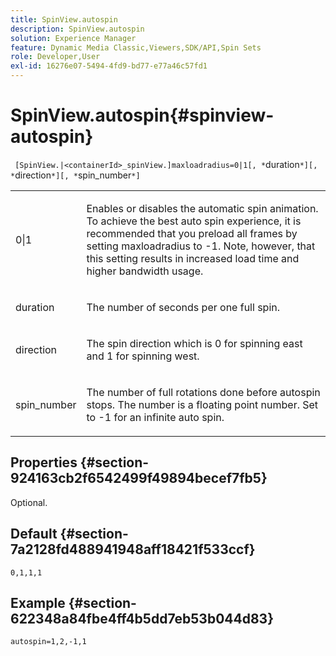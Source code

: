 ```yaml
---
title: SpinView.autospin
description: SpinView.autospin
solution: Experience Manager
feature: Dynamic Media Classic,Viewers,SDK/API,Spin Sets
role: Developer,User
exl-id: 16276e07-5494-4fd9-bd77-e77a46c57fd1
---
```

# SpinView.autospin{#spinview-autospin}

 ` [SpinView.|<containerId>_spinView.]maxloadradius=0|1[, *`duration`*][, *`direction`*][, *`spin_number`*]`

<table id="table_49FFD1BC53B846F09A6D214BC8C5C3FE"> 
 <tbody> 
  <tr> 
   <td colname="col1"> <p> <span class="codeph"> 0|1</span> </p> </td> 
   <td colname="col2"> <p> Enables or disables the automatic spin animation. To achieve the best auto spin experience, it is recommended that you preload all frames by setting <span class="codeph"> maxloadradius</span> to <span class="codeph"> -1</span>. Note, however, that this setting results in increased load time and higher bandwidth usage. </p> </td> 
  </tr> 
  <tr> 
   <td colname="col1"> <p><span class="codeph"><span class="varname"> duration</span></span> </p> </td> 
   <td colname="col2"> <p> The number of seconds per one full spin. </p> </td> 
  </tr> 
  <tr> 
   <td colname="col1"> <p> <span class="codeph"><span class="varname"> direction</span></span> </p> </td> 
   <td colname="col2"> <p> The spin direction which is <span class="codeph"> 0</span> for spinning east and <span class="codeph"> 1</span> for spinning west. </p> </td> 
  </tr> 
  <tr> 
   <td colname="col1"> <p> <span class="codeph"><span class="varname"> spin_number</span></span> </p> </td> 
   <td colname="col2"> <p> The number of full rotations done before autospin stops. The number is a floating point number. Set to <span class="codeph"> -1</span> for an infinite auto spin. </p> </td> 
  </tr> 
 </tbody> 
</table>

## Properties {#section-924163cb2f6542499f49894becef7fb5}

Optional.

## Default {#section-7a2128fd488941948aff18421f533ccf}

`0,1,1,1`

## Example {#section-622348a84fbe4ff4b5dd7eb53b044d83}

`autospin=1,2,-1,1`
